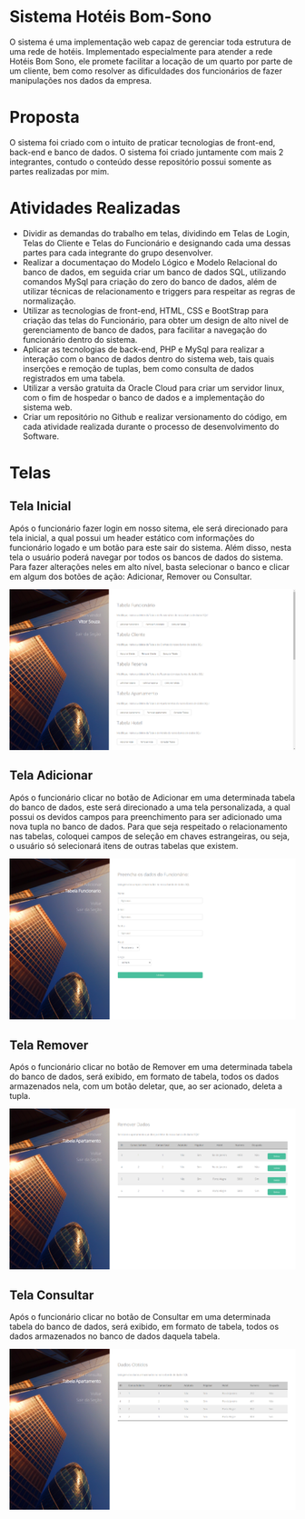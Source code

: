 # Sistema Hotéis Bom-Sono

O sistema é uma implementação web capaz de gerenciar toda estrutura de uma rede de hotéis. Implementado especialmente para atender a rede Hotéis Bom Sono, ele promete facilitar a locação de um quarto por parte de um cliente, bem como resolver as dificuldades dos funcionários de fazer manipulações nos dados da empresa. 

# Proposta

O sistema foi criado com o intuito de praticar tecnologias de front-end, back-end e banco de dados. O sistema foi criado juntamente com mais 2 integrantes,
contudo o conteúdo desse repositório possui somente as partes realizadas por mim. 

# Atividades Realizadas

* Dividir as demandas do trabalho em telas, dividindo em Telas de Login, Telas do Cliente e Telas do Funcionário e designando cada uma dessas partes para cada integrante do grupo desenvolver.
* Realizar a documentaçao do Modelo Lógico e Modelo Relacional do banco de dados, em seguida criar um banco de dados SQL, utilizando comandos MySql para criação do zero do banco de dados, além de utilizar técnicas de relacionamento e triggers para respeitar as regras de normalização.
* Utilizar as tecnologias de front-end, HTML, CSS e BootStrap para criação das telas do Funcionário, para obter um design de alto nivel de gerenciamento de banco de dados, para facilitar a navegação do funcionário dentro do sistema. 
* Aplicar as tecnologias de back-end, PHP e MySql para realizar a interação com o banco de dados dentro do sistema web, tais quais inserções e remoção de tuplas, bem como consulta de dados registrados em uma tabela.
* Utilizar a versão gratuita da Oracle Cloud para criar um servidor linux, com o fim de hospedar o banco de dados e a implementação do sistema web. 
* Criar um repositório no Github e realizar versionamento do código, em cada atividade realizada durante o processo de desenvolvimento do Software. 

# Telas 

## Tela Inicial

Após o funcionário fazer login em nosso sitema, ele será direcionado para tela inicial, a qual possui um header estático com informações do funcionário logado e um botão para este sair do sistema. Além disso, nesta tela o usuário poderá navegar por todos os bancos de dados do sistema. Para fazer alterações neles em alto nível, basta selecionar o banco e clicar em algum dos botões de ação: Adicionar, Remover ou Consultar.

![alt text](https://github.com/rafazardo/RepositorioImagens/blob/main/tela_inicial.png)

## Tela Adicionar

Após o funcionário clicar no botão de Adicionar em uma determinada tabela do banco de dados, este será direcionado a uma tela personalizada, a qual possui os devidos campos para preenchimento para ser adicionado uma nova tupla no banco de dados. Para que seja respeitado o relacionamento nas tabelas, coloquei campos de seleção em chaves estrangeiras, ou seja, o usuário só selecionará itens de outras tabelas que existem.

![alt text](https://github.com/rafazardo/RepositorioImagens/blob/main/tela_adicionar.png)

## Tela Remover

Após o funcionário clicar no botão de Remover em uma determinada tabela do banco de dados, será exibido, em formato de tabela, todos os dados armazenados nela, com um botão deletar, que, ao ser acionado, deleta a tupla.

![alt text](https://github.com/rafazardo/RepositorioImagens/blob/main/tela_remover.png)

## Tela Consultar

Após o funcionário clicar no botão de Consultar em uma determinada tabela do banco de dados, será exibido, em formato de tabela, todos os dados armazenados no banco de dados daquela tabela.

![alt text](https://github.com/rafazardo/RepositorioImagens/blob/main/tela_consultar.png)
